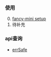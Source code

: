 ### 使用
0. [fancy-mini setup](./tutorial-0-getStarted.html)
1. 待补充

### api查询
- [errSafe](./module-errSafe.html)